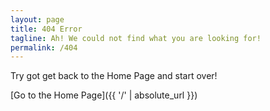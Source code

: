 ```yaml
---
layout: page
title: 404 Error
tagline: Ah! We could not find what you are looking for!
permalink: /404
---
```


Try got get back to the Home Page and start over!

[Go to the Home Page]({{ '/' | absolute_url }})
